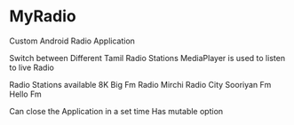 # MyRadio
Custom Android Radio Application

Switch between Different Tamil Radio Stations
MediaPlayer is used to listen to live Radio

Radio Stations available
8K
Big Fm
Radio Mirchi
Radio City
Sooriyan Fm
Hello Fm

Can close the Application in a set time
Has mutable option
